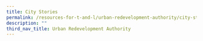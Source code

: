 ```yaml
---
title: City Stories
permalink: /resources-for-t-and-l/urban-redevelopment-authority/city-stories/
description: ""
third_nav_title: Urban Redevelopment Authority
---
```

